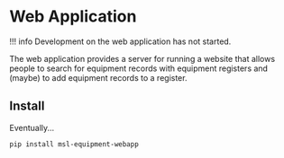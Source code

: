 # Web Application

!!! info
    Development on the web application has not started.

The web application provides a server for running a website that allows people to search for equipment records with equipment registers and (maybe) to add equipment records to a register.

## Install

Eventually...

```console
pip install msl-equipment-webapp
```
